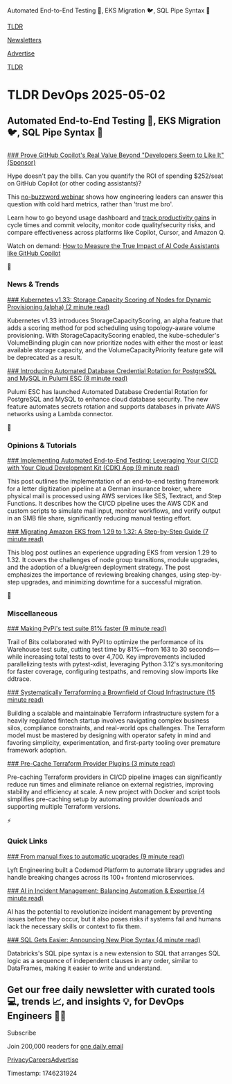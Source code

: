 Automated End-to-End Testing 🧪, EKS Migration 🐦, SQL Pipe Syntax 🪈

[TLDR](/)

[Newsletters](/newsletters)

[Advertise](https://advertise.tldr.tech/)

[TLDR](/)

# TLDR DevOps 2025-05-02

## Automated End-to-End Testing 🧪, EKS Migration 🐦, SQL Pipe Syntax 🪈

### 

[### Prove GitHub Copilot's Real Value Beyond "Developers Seem to Like It" (Sponsor)](https://hubs.la/Q03kry1j0)

Hype doesn't pay the bills. Can you quantify the ROI of spending $252/seat on GitHub Copilot (or other coding assistants)?

This [no-buzzword webinar](https://hubs.la/Q03kry1j0) shows how engineering leaders can answer this question with cold hard metrics, rather than ‘trust me bro'.

Learn how to go beyond usage dashboard and [track productivity gains](https://hubs.la/Q03kry1j0) in cycle times and commit velocity, monitor code quality/security risks, and compare effectiveness across platforms like Copilot, Cursor, and Amazon Q.

Watch on demand: [How to Measure the True Impact of AI Code Assistants like GitHub Copilot](https://hubs.la/Q03kry1j0)

📱

### News & Trends

[### Kubernetes v1.33: Storage Capacity Scoring of Nodes for Dynamic Provisioning (alpha) (2 minute read)](https://kubernetes.io/blog/2025/04/30/kubernetes-v1-33-storage-capacity-scoring-feature/?utm_source=tldrdevops)

Kubernetes v1.33 introduces StorageCapacityScoring, an alpha feature that adds a scoring method for pod scheduling using topology-aware volume provisioning. With StorageCapacityScoring enabled, the kube-scheduler's VolumeBinding plugin can now prioritize nodes with either the most or least available storage capacity, and the VolumeCapacityPriority feature gate will be deprecated as a result.

[### Introducing Automated Database Credential Rotation for PostgreSQL and MySQL in Pulumi ESC (8 minute read)](https://www.pulumi.com/blog/esc-db-secrets-rotation-launch/?utm_source=tldrdevops)

Pulumi ESC has launched Automated Database Credential Rotation for PostgreSQL and MySQL to enhance cloud database security. The new feature automates secrets rotation and supports databases in private AWS networks using a Lambda connector.

🚀

### Opinions & Tutorials

[### Implementing Automated End-to-End Testing: Leveraging Your CI/CD with Your Cloud Development Kit (CDK) App (9 minute read)](https://dev.to/aws-builders/implementing-automated-end-to-end-testing-leveraging-your-cicd-with-your-cloud-development-kit-app-30hl?utm_source=tldrdevops)

This post outlines the implementation of an end-to-end testing framework for a letter digitization pipeline at a German insurance broker, where physical mail is processed using AWS services like SES, Textract, and Step Functions. It describes how the CI/CD pipeline uses the AWS CDK and custom scripts to simulate mail input, monitor workflows, and verify output in an SMB file share, significantly reducing manual testing effort.

[### Migrating Amazon EKS from 1.29 to 1.32: A Step-by-Step Guide (7 minute read)](https://medium.com/doctrine/migrating-amazon-eks-from-1-29-to-1-32-a-step-by-step-guide-78e742d7dcdc?utm_source=tldrdevops)

This blog post outlines an experience upgrading EKS from version 1.29 to 1.32. It covers the challenges of node group transitions, module upgrades, and the adoption of a blue/green deployment strategy. The post emphasizes the importance of reviewing breaking changes, using step-by-step upgrades, and minimizing downtime for a successful migration.

🎁

### Miscellaneous

[### Making PyPI's test suite 81% faster (9 minute read)](https://blog.trailofbits.com/2025/05/01/making-pypis-test-suite-81-faster/?utm_source=tldrdevops)

Trail of Bits collaborated with PyPI to optimize the performance of its Warehouse test suite, cutting test time by 81%—from 163 to 30 seconds—while increasing total tests to over 4,700. Key improvements included parallelizing tests with pytest-xdist, leveraging Python 3.12's sys.monitoring for faster coverage, configuring testpaths, and removing slow imports like ddtrace.

[### Systematically Terraforming a Brownfield of Cloud Infrastructure (15 minute read)](https://www.evalapply.org/posts/systems-approach-to-infrastructure-as-code/?utm_source=tldrdevops)

Building a scalable and maintainable Terraform infrastructure system for a heavily regulated fintech startup involves navigating complex business silos, compliance constraints, and real-world ops challenges. The Terraform model must be mastered by designing with operator safety in mind and favoring simplicity, experimentation, and first-party tooling over premature framework adoption.

[### Pre-Cache Terraform Provider Plugins (3 minute read)](https://dev.to/zloeber/pre-cache-terraform-provider-plugins-42kn?utm_source=tldrdevops)

Pre-caching Terraform providers in CI/CD pipeline images can significantly reduce run times and eliminate reliance on external registries, improving stability and efficiency at scale. A new project with Docker and script tools simplifies pre-caching setup by automating provider downloads and supporting multiple Terraform versions.

⚡️

### Quick Links

[### From manual fixes to automatic upgrades (9 minute read)](https://eng.lyft.com/from-manual-fixes-to-automatic-upgrades-building-the-codemod-platform-at-lyft-74c4f9df4680?utm_source=tldrdevops)

Lyft Engineering built a Codemod Platform to automate library upgrades and handle breaking changes across its 100+ frontend microservices.

[### AI in Incident Management: Balancing Automation & Expertise (4 minute read)](https://uptimelabs.io/ai-in-incident-management-balancing-automation-expertise/?utm_source=tldrdevops)

AI has the potential to revolutionize incident management by preventing issues before they occur, but it also poses risks if systems fail and humans lack the necessary skills or context to fix them.

[### SQL Gets Easier: Announcing New Pipe Syntax (4 minute read)](https://www.databricks.com/blog/sql-gets-easier-announcing-new-pipe-syntax?utm_source=tldrdevops)

Databricks's SQL pipe syntax is a new extension to SQL that arranges SQL logic as a sequence of independent clauses in any order, similar to DataFrames, making it easier to write and understand.

## Get our free daily newsletter with curated tools 💻, trends 📈, and insights 💡, for DevOps Engineers 👨‍💻

Subscribe

Join 200,000 readers for [one daily email](/api/latest/devops)

[Privacy](/privacy)[Careers](https://jobs.ashbyhq.com/tldr.tech)[Advertise](/devops/advertise)

Timestamp: 1746231924